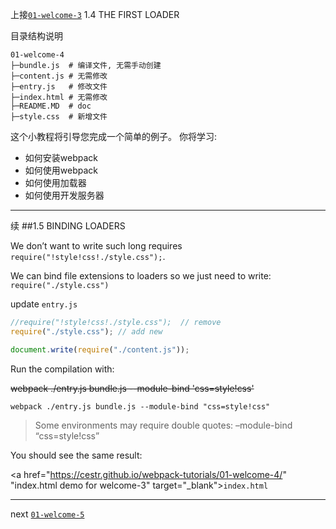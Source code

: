 上接[`01-welcome-3`](/01-welcome-3 "welcome") 1.4 THE FIRST LOADER

目录结构说明

```
01-welcome-4
├─bundle.js  # 编译文件, 无需手动创建
├─content.js # 无需修改
├─entry.js   # 修改文件    
├─index.html # 无需修改
├─README.MD  # doc
├─style.css  # 新增文件
```

这个小教程将引导您完成一个简单的例子。
你将学习:
* 如何安装webpack
* 如何使用webpack
* 如何使用加载器
* 如何使用开发服务器

---------------------------------------

续
##1.5 BINDING LOADERS

We don’t want to write such long requires `require("!style!css!./style.css");`.

We can bind file extensions to loaders so we just need to write: `require("./style.css")`

update `entry.js`

```js
//require("!style!css!./style.css");  // remove
require("./style.css"); // add new

document.write(require("./content.js"));
```

Run the compilation with:

~~webpack ./entry.js bundle.js --module-bind 'css=style!css'~~

```shell
webpack ./entry.js bundle.js --module-bind "css=style!css"
```
> Some environments may require double quotes: –module-bind “css=style!css”

You should see the same result:

<a href="https://cestr.github.io/webpack-tutorials/01-welcome-4/" "index.html demo for welcome-3" target="_blank">`index.html`</a>

---------------

next [`01-welcome-5`](/01-welcome-5 "welcome")
